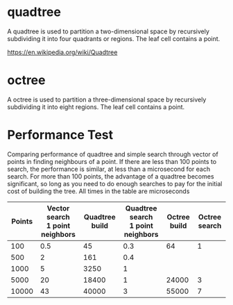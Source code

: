 # quadtree

A quadtree is used to partition a two-dimensional space by recursively subdividing it into four quadrants or regions. The leaf cell contains a point.  

https://en.wikipedia.org/wiki/Quadtree

# octree

A octree is used to partition a three-dimensional space by recursively subdividing it into eight regions. The leaf cell contains a point.  

# Performance Test
 
 Comparing performance of quadtree and simple search through vector of points in finding neighbours of a point.  If there are less than 100 points to search, the performance is similar, at less than a microsecond for each search.  For more than 100 points, the advantage of a quadtree becomes significant, so long as you need to do enough searches to pay for the initial cost of building the tree.  All times in the table are microseconds
 
| Points | Vector search<br> 1 point neighbors | Quadtree build | Quadtree search<br> 1 point neighbors | Octree build | Octree search
|---|---|---|---|---|---|
100 | 0.5 | 45 | 0.3| 64| 1
500 | 2 | 161 | 0.4||
1000 | 5 | 3250 | 1 ||
5000 | 20 | 18400 | 1 |24000|3
10000 | 43 | 40000 | 3 |55000|7


